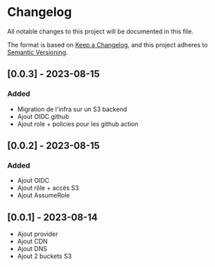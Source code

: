 # Changelog

All notable changes to this project will be documented in this file.

The format is based on [Keep a Changelog](https://keepachangelog.com/en/1.0.0/),
and this project adheres to [Semantic Versioning](https://semver.org/spec/v2.0.0.html).

## [0.0.3] - 2023-08-15
### Added
- Migration de l'infra sur un S3 backend
- Ajout OIDC github
- Ajout role + policies pour les github action

## [0.0.2] - 2023-08-15
### Added
- Ajout OIDC
- Ajout rôle + accès S3
- Ajout AssumeRole

## [0.0.1] - 2023-08-14
- Ajout provider
- Ajout CDN
- Ajout DNS
- Ajout 2 buckets S3